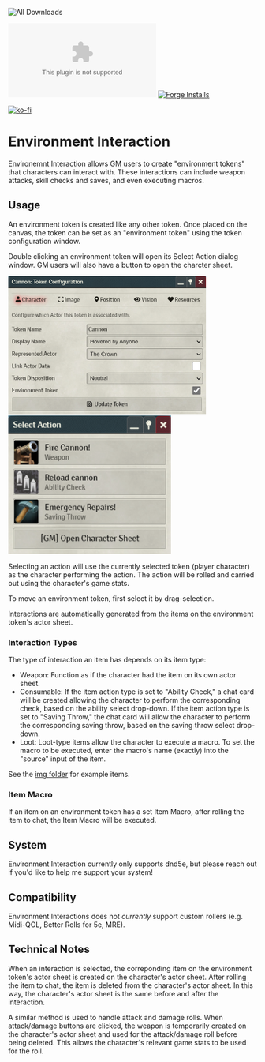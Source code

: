 ![All Downloads](https://img.shields.io/github/downloads/jessev14/environment-interaction/total?style=for-the-badge)

![Latest Release Download Count](https://img.shields.io/github/downloads/jessev14/environment-interaction/latest/EI.zip)
[![Forge Installs](https://img.shields.io/badge/dynamic/json?label=Forge%20Installs&query=package.installs&suffix=%25&url=https%3A%2F%2Fforge-vtt.com%2Fapi%2Fbazaar%2Fpackage%2Fenvironment-interaction&colorB=4aa94a)](https://forge-vtt.com/bazaar#package=environment-interaction)

[![ko-fi](https://ko-fi.com/img/githubbutton_sm.svg)](https://ko-fi.com/jessev14)

# Environment Interaction

Environemnt Interaction allows GM users to create "environment tokens" that characters can interact with. These interactions can include weapon attacks, skill checks and saves, and even executing macros.


## Usage
An environment token is created like any other token. Once placed on the canvas, the token can be set as an "environment token" using the token configuration window.

Double clicking an environment token will open its Select Action dialog window. GM users will also have a button to open the charcter sheet.


<img src="/img/token-config.png" height="280"/>       <img src="/img/action-selection.png" height="280"/>


Selecting an action will use the currently selected token (player character) as the character performing the action. The action will be rolled and carried out using the character's game stats.

To move an environment token, first select it by drag-selection.

Interactions are automatically generated from the items on the environment token's actor sheet.

### Interaction Types
The type of interaction an item has depends on its item type:
* Weapon: Function as if the character had the item on its own actor sheet.
* Consumable: If the item action type is set to "Ability Check," a chat card will be created allowing the character to perform the corresponding check, based on the ability select drop-down. If the item action type is set to "Saving Throw," the chat card will allow the character to perform the corresponding saving throw, based on the saving throw select drop-down.
* Loot: Loot-type items allow the character to execute a macro. To set the macro to be executed, enter the macro's name (exactly) into the "source" input of the item.

See the [img folder](https://github.com/jessev14/environment-interaction/tree/main/img) for example items.

### Item Macro
If an item on an environment token has a set Item Macro, after rolling the item to chat, the Item Macro will be executed.

## System
Environment Interaction currently only supports dnd5e, but please reach out if you'd like to help me support your system!

## Compatibility
Environment Interactions does not *currently* support custom rollers (e.g. Midi-QOL, Better Rolls for 5e, MRE).

## Technical Notes
When an interaction is selected, the correponding item on the environment token's actor sheet is created on the character's actor sheet. After rolling the item to chat, the item is deleted from the character's actor sheet. In this way, the character's actor sheet is the same before and after the interaction.

A similar method is used to handle attack and damage rolls. When attack/damage buttons are clicked, the weapon is temporarily created on the character's actor sheet and used for the attack/damage roll before being deleted. This allows the character's relevant game stats to be used for the roll.
